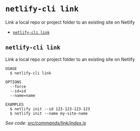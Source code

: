 `netlify-cli link`
==================

Link a local repo or project folder to an existing site on Netlify

* [`netlify-cli link`](#netlify-cli-link)

## `netlify-cli link`

Link a local repo or project folder to an existing site on Netlify

```
USAGE
  $ netlify-cli link

OPTIONS
  --force
  --id=id
  --name=name

EXAMPLES
  $ netlify init --id 123-123-123-123
  $ netlify init --name my-site-name
```

_See code: [src/commands/link/index.js](https://github.com/netlify/cli/blob/v0.0.0/src/commands/link/index.js)_
